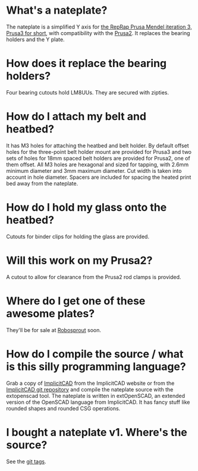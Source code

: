 What's a nateplate?
===================
The nateplate is a simplified Y axis for [the RepRap Prusa Mendel iteration 3, Prusa3 for short](https://github.com/josefprusa/Prusa3), with compatibility with the [Prusa2](https://github.com/josefprusa/PrusaMendel).
It replaces the bearing holders and the Y plate.

How does it replace the bearing holders?
========================================
Four bearing cutouts hold LM8UUs. They are secured with zipties.

How do I attach my belt and heatbed?
====================================
It has M3 holes for attaching the heatbed and belt holder. By default offset holes for the three-point belt holder mount are provided for Prusa3 and two sets of holes for 18mm spaced belt holders are provided for Prusa2, one of them offset.
All M3 holes are hexagonal and sized for tapping, with 2.6mm minimum diameter and 3mm maximum diameter. Cut width is taken into account in hole diameter.
Spacers are included for spacing the heated print bed away from the nateplate.

How do I hold my glass onto the heatbed?
========================================
Cutouts for binder clips for holding the glass are provided.

Will this work on my Prusa2?
============================
A cutout to allow for clearance from the Prusa2 rod clamps is provided.

Where do I get one of these awesome plates?
===========================================
They'll be for sale at [Robosprout](http://www.robosprout.com/) soon.

How do I compile the source / what is this silly programming language?
======================================================================
Grab a copy of [ImplicitCAD](http://www.implicitcad.org/) from the ImplicitCAD website or from the [ImplicitCAD git repository](https://github.com/colah/ImplicitCAD) and compile the nateplate source with the extopenscad tool.
The nateplate is written in extOpenSCAD, an extended version of the OpenSCAD language from ImplicitCAD.
It has fancy stuff like rounded shapes and rounded CSG operations.

I bought a nateplate v1. Where's the source?
============================================
See the [git tags](https://github.com/nathan7/nateplate/tags).
